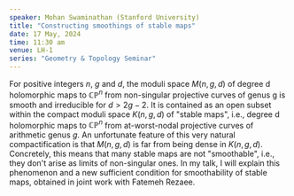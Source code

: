 ```yaml
---
speaker: Mohan Swaminathan (Stanford University)
title: "Constructing smoothings of stable maps"
date: 17 May, 2024
time: 11:30 am 
venue: LH-1
series: "Geometry & Topology Seminar"
---
```


For positive integers $n$, $g$ and $d$, the moduli space $M(n,g,d)$ of degree d holomorphic maps to $\mathbb{CP}^n$ from non-singular projective curves 
of genus g is smooth and irreducible for $d > 2g-2.$ It is contained as an open subset within the compact moduli space $K(n,g,d)$ 
of "stable maps", i.e., degree d holomorphic maps to $\mathbb{CP}^n$ from at-worst-nodal projective curves of arithmetic genus $g.$ An unfortunate 
feature of this very natural compactification is that $M(n,g,d)$ is far from being dense in $K(n,g,d)$. Concretely, this means that many 
stable maps are not "smoothable", i.e., they don't arise as limits of non-singular ones. In my talk, I will explain this phenomenon and a 
new sufficient condition for smoothability of stable maps, obtained in joint work with Fatemeh Rezaee.
